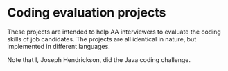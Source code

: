 # Coding evaluation projects

These projects are intended to help AA interviewers to evaluate the coding skills of job candidates. The projects are all identical in nature, but implemented in different languages.

Note that I, Joseph Hendrickson, did the Java coding challenge.
